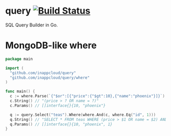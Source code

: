 # query [![Build Status](https://travis-ci.org/inappcloud/query.svg?branch=master)](https://travis-ci.org/inappcloud/query)

SQL Query Builder in Go.

# MongoDB-like where

``` go
package main

import (
  "github.com/inappcloud/query"
  "github.com/inappcloud/query/where"
)

func main() {
  c := where.Parse(`{"$or":[{"price":{"$gt":10},{"name":"phoenix"}]}`)
  c.String() // "(price > ? OR name = ?)"
  c.Params() // []interface{}{10, "phoenix"}

  q := query.Select("teas").Where(where.And(c, where.Eq("id", 1)))
  q.String() // "SELECT * FROM teas WHERE (price > $1 OR name = $2) AND id = $3"
  q.Params() // []interface{}{10, "phoenix", 1}
}
```
